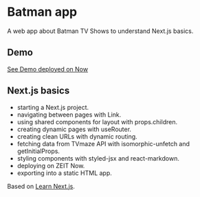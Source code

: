 # Batman app

A web app about Batman TV Shows to understand Next.js basics.

## Demo

[See Demo deployed on Now](https://hello-next.solygambas.now.sh/)

## Next.js basics

- starting a Next.js project.
- navigating between pages with Link.
- using shared components for layout with props.children.
- creating dynamic pages with useRouter.
- creating clean URLs with dynamic routing.
- fetching data from TVmaze API with isomorphic-unfetch and getInitialProps.
- styling components with styled-jsx and react-markdown.
- deploying on ZEIT Now.
- exporting into a static HTML app.

Based on [Learn Next.js](https://nextjs.org/learn/basics/getting-started).
